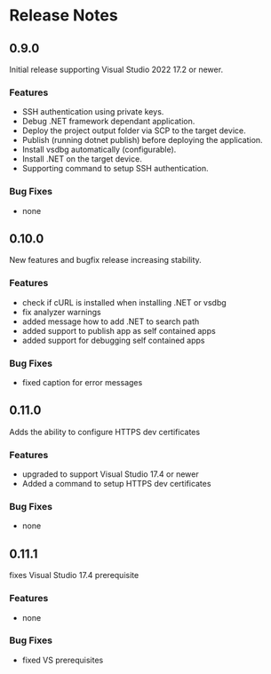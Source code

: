 # Release Notes

## 0.9.0
Initial release supporting Visual Studio 2022 17.2 or newer.

### Features
- SSH authentication using private keys.
- Debug .NET framework dependant application.
- Deploy the project output folder via SCP to the target device.
- Publish (running dotnet publish) before deploying the application.
- Install vsdbg automatically (configurable).
- Install .NET on the target device.
- Supporting command to setup SSH authentication.

### Bug Fixes
- none

## 0.10.0
New features and bugfix release increasing stability.

### Features
- check if cURL is installed when installing .NET or vsdbg
- fix analyzer warnings
- added message how to add .NET to search path
- added support to publish app as self contained apps
- added support for debugging self contained apps

### Bug Fixes
- fixed caption for error messages

## 0.11.0
Adds the ability to configure HTTPS dev certificates

### Features
- upgraded to support Visual Studio 17.4 or newer
- Added a command to setup HTTPS dev certificates

### Bug Fixes
- none

## 0.11.1
fixes Visual Studio 17.4 prerequisite

### Features
- none

### Bug Fixes
- fixed VS prerequisites